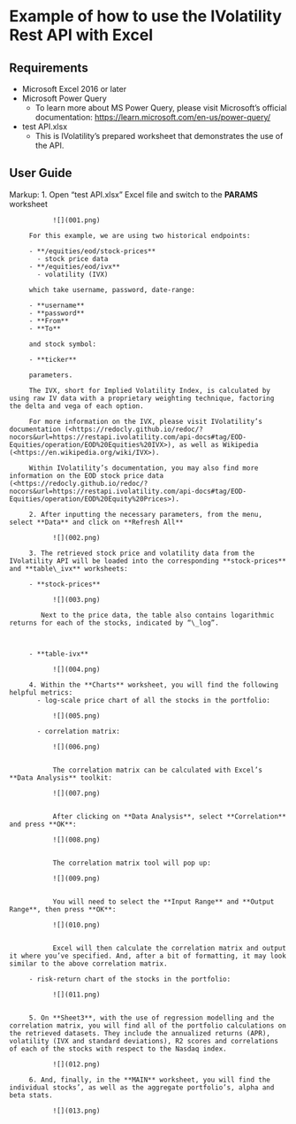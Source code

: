 # Example of how to use the IVolatility Rest API with Excel

## Requirements
- Microsoft Excel 2016 or later
- Microsoft Power Query 
  - To learn more about MS Power Query, please visit Microsoft’s official documentation: <https://learn.microsoft.com/en-us/power-query/>
- test API.xlsx
  - This is IVolatility’s prepared worksheet that demonstrates the use of the API.
## User Guide
Markup:  1. Open “test API.xlsx” Excel file and switch to the **PARAMS** worksheet

               ![](001.png)

         For this example, we are using two historical endpoints:

         - **/equities/eod/stock-prices**
           - stock price data
         - **/equities/eod/ivx**
           - volatility (IVX)

         which take username, password, date-range:

         - **username**
         - **password**
         - **From** 
         - **To**

         and stock symbol: 

         - **ticker** 

         parameters.

         The IVX, short for Implied Volatility Index, is calculated by using raw IV data with a proprietary weighting technique, factoring the delta and vega of each option.

         For more information on the IVX, please visit IVolatility’s documentation (<https://redocly.github.io/redoc/?nocors&url=https://restapi.ivolatility.com/api-docs#tag/EOD-Equities/operation/EOD%20Equities%20IVX>), as well as Wikipedia (<https://en.wikipedia.org/wiki/IVX>).

         Within IVolatility’s documentation, you may also find more information on the EOD stock price data (<https://redocly.github.io/redoc/?nocors&url=https://restapi.ivolatility.com/api-docs#tag/EOD-Equities/operation/EOD%20Equity%20Prices>). 

         2. After inputting the necessary parameters, from the menu, select **Data** and click on **Refresh All**

               ![](002.png)

         3. The retrieved stock price and volatility data from the IVolatility API will be loaded into the corresponding **stock-prices** and **table\_ivx** worksheets:

         - **stock-prices**

               ![](003.png)

            Next to the price data, the table also contains logarithmic returns for each of the stocks, indicated by “\_log”.



         - **table-ivx**

               ![](004.png)

         4. Within the **Charts** worksheet, you will find the following helpful metrics:
           - log-scale price chart of all the stocks in the portfolio:

               ![](005.png)

           - correlation matrix:

               ![](006.png)


               The correlation matrix can be calculated with Excel’s **Data Analysis** toolkit:

               ![](007.png)


               After clicking on **Data Analysis**, select **Correlation** and press **OK**:

               ![](008.png)


               The correlation matrix tool will pop up:

               ![](009.png)


               You will need to select the **Input Range** and **Output Range**, then press **OK**:

               ![](010.png)


               Excel will then calculate the correlation matrix and output it where you’ve specified. And, after a bit of formatting, it may look similar to the above correlation matrix.

         - risk-return chart of the stocks in the portfolio:

               ![](011.png)


         5. On **Sheet3**, with the use of regression modelling and the correlation matrix, you will find all of the portfolio calculations on the retrieved datasets. They include the annualized returns (APR), volatility (IVX and standard deviations), R2 scores and correlations of each of the stocks with respect to the Nasdaq index.

               ![](012.png)

         6. And, finally, in the **MAIN** worksheet, you will find the individual stocks’, as well as the aggregate portfolio’s, alpha and beta stats.

               ![](013.png)

